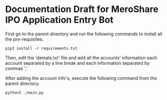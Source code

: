 # Documentation Draft for MeroShare IPO Application Entry Bot

First go to the parent directory and run the following commands to install all the pre-requisites.

  ```pip3 install -r requirements.txt```
  
Then, edit the 'demats.txt' file and add all the accounts' information each account separated by a line break and each information separated by commas ','

After adding the account info's, execute the following command from the parent directory.

  ```python3 ./main.py```
  
